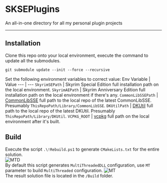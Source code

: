# SKSEPlugins
An all-in-one directory for all my personal plugin projects

---
## Installation
Clone this repo onto your local environment, execute the command to update all the submodules.
```
git submodule update --init --force --recursive
```  
Set the following environment variables to correct value:
Env Variable | Value
--- | ---
`SkyrimSEPath` | Skyrim Special Edition full installation path on the local environment.
`SkyrimAEPath` | Skyrim Anniversary Edition full installation path on the local environment if there's any.
`CommonLibSSEPath` | [CommonLibSSE](https://github.com/Ryan-rsm-McKenzie/CommonLibSSE) full path to the local repo of the latest CommonLibSSE. Presumably `ThisRepoPath/Library/CommonLibSSE`.
`DKUtilPath` | [DKUtil](https://github.com/gottyduke/DKUtil) full path to the local repo of the latest DKUtil. Presumably `ThisRepoPath/Library/DKUtil`.
`VCPKG_ROOT` | [vcpkg](https://github.com/microsoft/vcpkg) full path on the local environment after it's built.

## Build
Execute the script `.\!Rebuild.ps1` to generate `CMakeLists.txt` for the entire solution.  
![MTD](PluginTutorialCN/images/MTD.png)  
By default this script generates `MultiThreadedDLL` configuration, use `MT` parameter to build `MultiThreaded` configuration.
![MT](PluginTutorialCN/images/MT.png)   
The result solution file is located in the `/Build` folder.